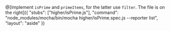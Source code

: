 @[Implement `isPrime` and `primeItems`, for the latter use `filter`. The file is on the right]({ "stubs": ["higher/isPrime.js"], "command": "node_modules/mocha/bin/mocha higher/isPrime.spec.js --reporter list",  "layout": "aside" })
